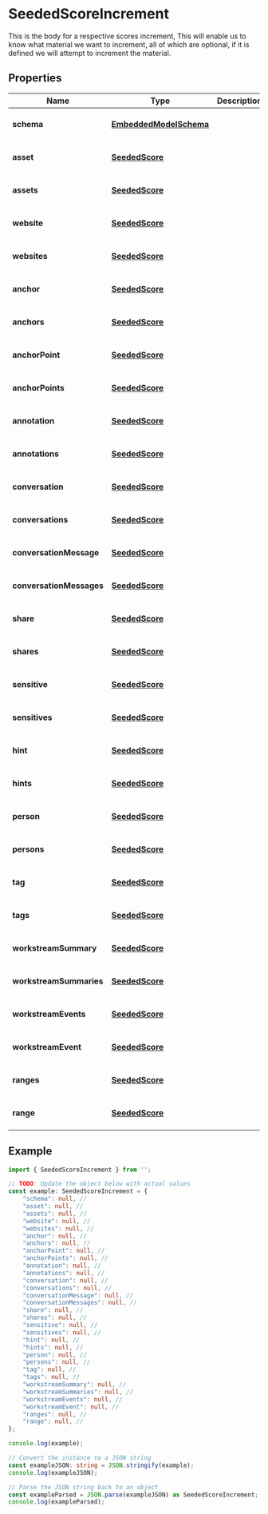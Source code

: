 
# SeededScoreIncrement

This is the body for a respective scores increment,  This will enable us to know what material we want to increment, all of which are optional, if it is defined we will attempt to increment the material.

## Properties

Name | Type | Description | Notes
------------ | ------------- | ------------- | -------------
**schema** | [**EmbeddedModelSchema**](EmbeddedModelSchema) |  | [optional] [default to undefined]
**asset** | [**SeededScore**](SeededScore) |  | [optional] [default to undefined]
**assets** | [**SeededScore**](SeededScore) |  | [optional] [default to undefined]
**website** | [**SeededScore**](SeededScore) |  | [optional] [default to undefined]
**websites** | [**SeededScore**](SeededScore) |  | [optional] [default to undefined]
**anchor** | [**SeededScore**](SeededScore) |  | [optional] [default to undefined]
**anchors** | [**SeededScore**](SeededScore) |  | [optional] [default to undefined]
**anchorPoint** | [**SeededScore**](SeededScore) |  | [optional] [default to undefined]
**anchorPoints** | [**SeededScore**](SeededScore) |  | [optional] [default to undefined]
**annotation** | [**SeededScore**](SeededScore) |  | [optional] [default to undefined]
**annotations** | [**SeededScore**](SeededScore) |  | [optional] [default to undefined]
**conversation** | [**SeededScore**](SeededScore) |  | [optional] [default to undefined]
**conversations** | [**SeededScore**](SeededScore) |  | [optional] [default to undefined]
**conversationMessage** | [**SeededScore**](SeededScore) |  | [optional] [default to undefined]
**conversationMessages** | [**SeededScore**](SeededScore) |  | [optional] [default to undefined]
**share** | [**SeededScore**](SeededScore) |  | [optional] [default to undefined]
**shares** | [**SeededScore**](SeededScore) |  | [optional] [default to undefined]
**sensitive** | [**SeededScore**](SeededScore) |  | [optional] [default to undefined]
**sensitives** | [**SeededScore**](SeededScore) |  | [optional] [default to undefined]
**hint** | [**SeededScore**](SeededScore) |  | [optional] [default to undefined]
**hints** | [**SeededScore**](SeededScore) |  | [optional] [default to undefined]
**person** | [**SeededScore**](SeededScore) |  | [optional] [default to undefined]
**persons** | [**SeededScore**](SeededScore) |  | [optional] [default to undefined]
**tag** | [**SeededScore**](SeededScore) |  | [optional] [default to undefined]
**tags** | [**SeededScore**](SeededScore) |  | [optional] [default to undefined]
**workstreamSummary** | [**SeededScore**](SeededScore) |  | [optional] [default to undefined]
**workstreamSummaries** | [**SeededScore**](SeededScore) |  | [optional] [default to undefined]
**workstreamEvents** | [**SeededScore**](SeededScore) |  | [optional] [default to undefined]
**workstreamEvent** | [**SeededScore**](SeededScore) |  | [optional] [default to undefined]
**ranges** | [**SeededScore**](SeededScore) |  | [optional] [default to undefined]
**range** | [**SeededScore**](SeededScore) |  | [optional] [default to undefined]

## Example

```typescript
import { SeededScoreIncrement } from '';

// TODO: Update the object below with actual values
const example: SeededScoreIncrement = {
    "schema": null, // 
    "asset": null, // 
    "assets": null, // 
    "website": null, // 
    "websites": null, // 
    "anchor": null, // 
    "anchors": null, // 
    "anchorPoint": null, // 
    "anchorPoints": null, // 
    "annotation": null, // 
    "annotations": null, // 
    "conversation": null, // 
    "conversations": null, // 
    "conversationMessage": null, // 
    "conversationMessages": null, // 
    "share": null, // 
    "shares": null, // 
    "sensitive": null, // 
    "sensitives": null, // 
    "hint": null, // 
    "hints": null, // 
    "person": null, // 
    "persons": null, // 
    "tag": null, // 
    "tags": null, // 
    "workstreamSummary": null, // 
    "workstreamSummaries": null, // 
    "workstreamEvents": null, // 
    "workstreamEvent": null, // 
    "ranges": null, // 
    "range": null, // 
};

console.log(example);

// Convert the instance to a JSON string
const exampleJSON: string = JSON.stringify(example);
console.log(exampleJSON);

// Parse the JSON string back to an object
const exampleParsed = JSON.parse(exampleJSON) as SeededScoreIncrement;
console.log(exampleParsed);
```




